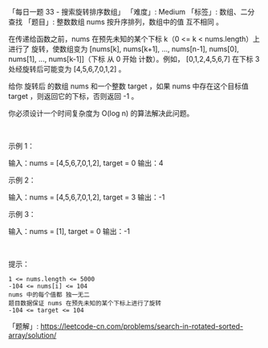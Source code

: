 「每日一题 33 - 搜索旋转排序数组」
「难度」: Medium
「标签」: 数组、二分查找
「题目」: 整数数组 nums 按升序排列，数组中的值 互不相同 。

在传递给函数之前，nums 在预先未知的某个下标 k（0 <= k < nums.length）上进行了 旋转，使数组变为 [nums[k], nums[k+1], ..., nums[n-1], nums[0], nums[1], ..., nums[k-1]]（下标 从 0 开始 计数）。例如， [0,1,2,4,5,6,7] 在下标 3 处经旋转后可能变为 [4,5,6,7,0,1,2] 。

给你 旋转后 的数组 nums 和一个整数 target ，如果 nums 中存在这个目标值 target ，则返回它的下标，否则返回 -1 。

你必须设计一个时间复杂度为 O(log n) 的算法解决此问题。

 

示例 1：

输入：nums = [4,5,6,7,0,1,2], target = 0
输出：4


示例 2：

输入：nums = [4,5,6,7,0,1,2], target = 3
输出：-1

示例 3：

输入：nums = [1], target = 0
输出：-1


 

提示：


	1 <= nums.length <= 5000
	-104 <= nums[i] <= 104
	nums 中的每个值都 独一无二
	题目数据保证 nums 在预先未知的某个下标上进行了旋转
	-104 <= target <= 104



「题解」: https://leetcode-cn.com/problems/search-in-rotated-sorted-array/solution/